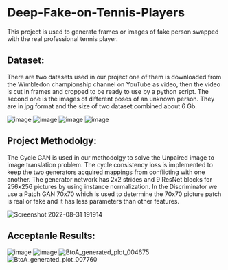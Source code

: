 # Deep-Fake-on-Tennis-Players
This project is used to generate frames or images of fake person swapped with the real professional tennis player. 

## Dataset:
There are two datasets used in our project one of them is downloaded from the Wimbledon championship channel on YouTube as video, then the video is cut in frames and cropped to be ready to use by a python script. The second one is the images of different poses of an unknown person. They are in jpg format and the size of two dataset combined about 6 Gb.

 ![image](https://user-images.githubusercontent.com/73744812/187739123-7a85e423-b28a-420e-a9d8-1ceb1e77cc1b.png)
  ![image](https://user-images.githubusercontent.com/73744812/187739130-d462752f-407f-4ee1-b996-6268936e0231.png)
  ![image](https://user-images.githubusercontent.com/73744812/187739729-127b5e0a-d45d-426d-8d3d-f413ffb623b9.png)
  ![image](https://user-images.githubusercontent.com/73744812/187739753-462841ae-8b76-4b6c-8fb6-711df26a08f8.png)




## Project Methodolgy:
The Cycle GAN is used in our methodolgy to solve the Unpaired image to image translation problem. The cycle consistency loss is implemented to keep the two generators acquired mappings from conflicting with one another. The generator network has 2x2 strides and 9 ResNet blocks for 256x256 pictures by using instance normalization. In the Discriminator we use a Patch GAN 70x70 which is used to determine the 70x70 picture patch is real or fake and it has less parameters than other features.

![Screenshot 2022-08-31 191914](https://user-images.githubusercontent.com/73744812/187740282-b5d4f94b-4b74-41aa-a03a-78f8450238c2.jpg)

## Acceptanle Results:
![image](https://user-images.githubusercontent.com/73744812/187741046-83da7e87-aa1b-4173-8363-411dd7fda26a.png)
![image](https://user-images.githubusercontent.com/73744812/187741057-e98832f0-c0be-4823-8078-51912a90cb7d.png)
![BtoA_generated_plot_004675](https://user-images.githubusercontent.com/73744812/187741203-bca9062b-74b3-4e8a-9dd2-fddfc29c82bb.png)
![BtoA_generated_plot_007760](https://user-images.githubusercontent.com/73744812/187741240-c7f220f7-144d-49b5-ab2e-5fcd56a16091.png)

